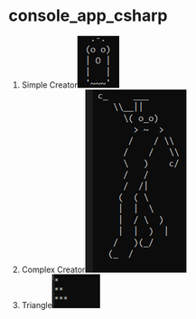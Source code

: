 # console_app_csharp
1. Simple Creator![Simple Creator](simple_picture.png)
2. Complex Creator![Complex Creator](complex_creator.png)
3. Triangle![triangle](triangle.png)
